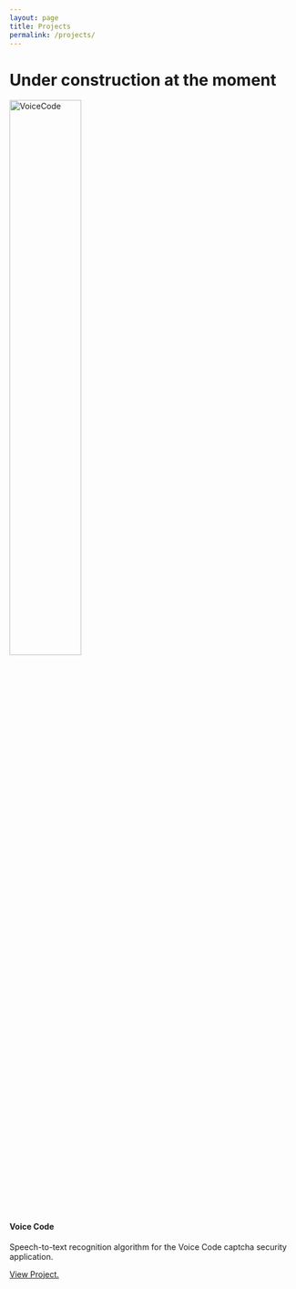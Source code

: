 ```yaml
---
layout: page
title: Projects
permalink: /projects/
---
```


<h1> Under construction at the moment</h1>
 <div class="card">
  <img src="..\img\voicepixel_logo.PNG" alt="VoiceCode" style="width:50%">
  <div class="container">
    <h4><b>Voice Code</b></h4>
    <p> Speech-to-text recognition algorithm for the Voice Code captcha security application. </p>
    <a href="https://github.com/geersenthil/Voice-Code" target="_blank">
         <p class="projlink">View Project.</p>
    </a>
  </div>
</div>